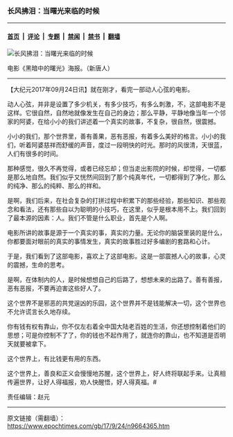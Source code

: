### 长风拂泪：当曙光来临的时候

---

#### [首页](../../../..?n9664365) &nbsp;|&nbsp; [评论](../../../../../epoch-comment?n9664365) &nbsp;|&nbsp; [专题](../../../../../epoch-special?n9664365) &nbsp;|&nbsp; [禁闻](../../../../../epoch-news?n9664365) &nbsp;|&nbsp; [禁书](../../../../../books?n9664365) &nbsp;|&nbsp; [翻墙](https://github.com/gfw-breaker/nogfw/blob/master/README.md?n9664365)


<div><img alt="长风拂泪：当曙光来临的时候" class="attachment-djy_600_400 size-djy_600_400 wp-post-image" src="https://i.epochtimes.com/assets/uploads/2017/09/maxresdefault-1-1-600x400.jpg"/>
<div class="caption">
 <p>
  电影《黑暗中的曙光》海报。（新唐人）
 </p>
</div></div><hr/><div class="post_content" id="artbody" itemprop="articleBody">
 <!-- article content begin -->
 <p>
  【大纪元2017年09月24日讯】就在刚才，看完一部动人心弦的电影。
 </p>
 <p>
  动人心弦，并非是设置了多少机关，有多少技巧，有多么刺激，不，这部电影不是这样。它很自然，自然地就像发生在自己的身边；那么平静，平静地像当年一个邻家的阿婆，在给小小的我们讲述着一个真实的故事，不复杂，很自然，很震撼。
 </p>
 <p>
  小小的我们，那个世界里，善有善果，恶有恶报，有着多么美好的格言。小小的我们，听着阿婆慈祥而舒缓的声音，度过一段明快的时光。那时的风很清，天很蓝，人们有很多的时间。
 </p>
 <p>
  那种感觉，很久不再觉得，或者已经忘却；但当走出影院的时候，却觉得，一切都是那么地自然。我们似乎又恍然间回到了那个纯真年代，一切都得到了净化，那么的纯净、那么的纯粹、那么的祥和。
 </p>
 <p>
  是啊，我们后来，在社会复杂的打拼过程中积累下的那些经验，那些知识、那些观念和看法，还有那些自以为聪明的小技巧，在这里，似乎是根本用不上。我们回到了最本源的因素：人。我们不管是什么职业，首先是个人啊。
 </p>
 <p>
  电影所讲的故事是源于一个真实的事，真实的力量。无论你的脑袋里装的是什么，你都要面对眼前的真实的事情发生，真实的故事胜过好多编剧的套路和心计。
 </p>
 <p>
  于是，我们看到了这部电影，喜欢上了这部电影。这是一部震撼人心的故事，心灵的震撼，生命的思考。
 </p>
 <p>
  是啊，在体制内的人，是时候想想自己的后路了，想想未来的出路了。善有善报，恶有恶报，不要再迫害这些好人了。
 </p>
 <p>
  这个世界不是邪恶的共党逞凶的乐园，这个世界并不是钱能解决一切，这个世界也不允许谎言长久地存续。
 </p>
 <p>
  你有钱有权有靠山，你不仅左右着全中国大陆老百姓的生活，你还想控制着他们的思想；可是你控制不了了，你的钱也不起作用了，就连你的靠山，也不知道是否明天就要被拿下。
 </p>
 <p>
  这个世界上，有比钱更有用的东西。
 </p>
 <p>
  这个世界上，善良和正义会慢慢地苏醒，这个世界上，好人终将联起手来。让真相传遍世界，让好人得福报，劝人快醒悟，好人得真福。#
 </p>
 <p>
  责任编辑：赵元
 </p>
 <!-- article content end -->
 <div id="below_article_ad">
 </div>
</div>


---

原文链接（需翻墙）：https://www.epochtimes.com/gb/17/9/24/n9664365.htm